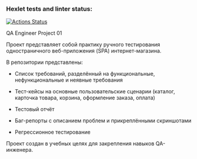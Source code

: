 ### Hexlet tests and linter status:
[![Actions Status](https://github.com/Gambora/qa-engineer-project-84/actions/workflows/hexlet-check.yml/badge.svg)](https://github.com/Gambora/qa-engineer-project-84/actions)

QA Engineer Project 01

Проект представляет собой практику ручного тестирования одностраничного веб-приложения (SPA) интернет-магазина.

В репозитории представлены:

- Список требований, разделённый на функциональные, нефункциональные и неявные требования

- Тест-кейсы на основные пользовательские сценарии (каталог, карточка товара, корзина, оформление заказа, оплата)

- Тестовый отчёт

- Баг-репорты с описанием проблем и прикреплёнными скриншотами

- Регрессионное тестирование

Проект создан в учебных целях для закрепления навыков QA-инженера.
